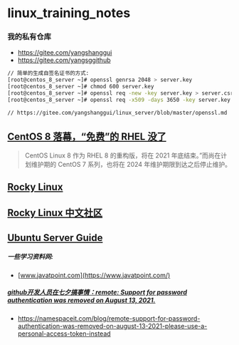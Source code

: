 # linux_training_notes

### 我的私有仓库
* https://gitee.com/yangshanggui
* https://gitee.com/yangsggithub

```bash
// 简单的生成自签名证书的方式:
[root@centos_8_server ~]# openssl genrsa 2048 > server.key
[root@centos_8_server ~]# chmod 600 server.key
[root@centos_8_server ~]# openssl req -new -key server.key > server.csr
[root@centos_8_server ~]# openssl req -x509 -days 3650 -key server.key -in server.csr > server.crt

// https://gitee.com/yangshanggui/linux_server/blob/master/openssl.md
```


## [CentOS 8 落幕，“免费”的 RHEL 没了](https://www.toutiao.com/a6904104084442464776/)
> CentOS Linux 8 作为 RHEL 8 的重构版，将在 2021 年底结束。”而尚在计划维护期的 CentOS 7 系列，也将在 2024 年维护期限到达之后停止维护。


## [Rocky Linux](https://github.com/hpcng/rocky)
## [Rocky Linux 中文社区](https://rockylinux.cn/)


## [Ubuntu Server Guide](https://ubuntu.com/server/docs)


##### 一些学习资料网:
- [www.javatpoint.com](https://www.javatpoint.com/)


##### [github开发人员在七夕搞事情：remote: Support for password authentication was removed on August 13, 2021.](https://blog.csdn.net/weixin_41010198/article/details/119698015)
- https://namespaceit.com/blog/remote-support-for-password-authentication-was-removed-on-august-13-2021-please-use-a-personal-access-token-instead




